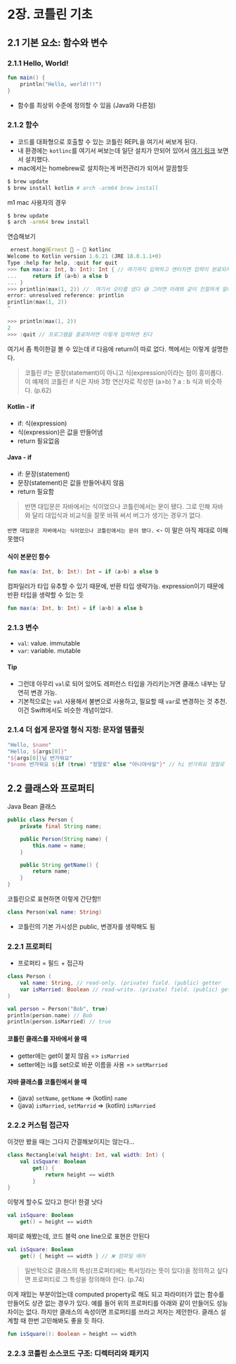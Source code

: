 # 2장. 코틀린 기초

## 2.1 기본 요소: 함수와 변수

### 2.1.1 Hello, World!

```kt
fun main() {
    println("Hello, world!!!")
}
```

- 함수를 최상위 수준에 정의할 수 있음 (Java와 다른점)

### 2.1.2 함수

- 코드를 대화형으로 호출할 수 있는 코틀린 REPL을 여기서 써보게 된다. 
- 내 환경에는 `kotlinc`를 여기서 써보는데 일단 설치가 안되어 있어서 [여기 링크](https://kotlinlang.org/docs/command-line.html#homebrew) 보면서 설치했다.
- mac에서는 homebrew로 설치하는게 버전관리가 되어서 깔끔할듯

```bash
$ brew update
$ brew install kotlin # arch -arm64 brew install
```

m1 mac 사용자의 경우

```bash
$ brew update
$ arch -arm64 brew install
```

연습해보기

```kt
 ernest.hong@Ernest  ~  kotlinc
Welcome to Kotlin version 1.6.21 (JRE 18.0.1.1+0)
Type :help for help, :quit for quit
>>> fun max(a: Int, b: Int): Int { // 여기까지 입력하고 엔터치면 입력이 완료되지 않았기 때문에 다음줄 입력을 기다린다 (... 으로 표시됨)
...     return if (a>b) a else b
... }
>>> printlin(max(1, 2)) //  여기서 오타를 냈다 😅 그러면 아래와 같이 친절하게 알려준다
error: unresolved reference: printlin
printlin(max(1, 2))
^

>>> println(max(1, 2))
2
>>> :quit // 프로그램을 종료하려면 이렇게 입력하면 된다
```

여기서 좀 특이한걸 볼 수 있는데 if 다음에 return이 따로 없다. 책에서는 이렇게 설명한다.

> 코틀린 if는 문장(statement)이 아니고 식(expression)이라는 점이 흥미롭다.
> 이 예제의 코틀린 if 식은 자바 3항 연산자로 작성한 (a>b) ? a : b 식과 비슷하다. (p.62)

#### Kotlin - if

- if: 식(expression)
- 식(expression)은 값을 만들어냄
- return 필요없음

#### Java - if

- if: 문장(statement)
- 문장(statement)은 값을 만들어내지 않음
- return 필요함

> 반면 대입문은 자바에서는 식이었으나 코틀린에서는 문이 됐다. 그로 인해 자바와 달리 대입식과 비교식을 잘못 바꿔 써서 버그가 생기는 경우가 없다.

`반면 대입문은 자바에서는 식이었으나 코틀린에서는 문이 됐다.` <- 이 말은 아직 제대로 이해못했다

#### 식이 본문인 함수

```kt
fun max(a: Int, b: Int): Int = if (a>b) a else b
```

컴파일러가 타입 유추할 수 있기 때문에, 반환 타입 생략가능. expression이기 때문에 반환 타입을 생략할 수 있는 듯

```kt
fun max(a: Int, b: Int) = if (a>b) a else b
```

### 2.1.3 변수

- `val`: value. immutable
- `var`: variable. mutable

#### Tip
- 그런데 아무리 `val`로 되어 있어도 레퍼런스 타입을 가리키는거면 클래스 내부는 당연히 변경 가능.
- 기본적으로는 `val` 사용해서 불변으로 사용하고, 필요할 때 `var`로 변경하는 것 추천. 이건 Swift에서도 비슷한 개념이었다.

### 2.1.4 더 쉽게 문자열 형식 지정: 문자열 템플릿

```kt
"Hello, $name"
"Hello, ${args[0]}"
"${args[0]}님 반가워요"
"$name 반가워요 ${if (true) "정말로" else "아니야사실"}" // hi 반가워요 정말로
```

## 2.2 클래스와 프로퍼티

Java Bean 클래스

```java
public class Person {
    private final String name;

    public Person(String name) {
        this.name = name;
    }

    public String getName() {
        return name;
    }
}
```

코틀린으로 표현하면 이렇게 간단함!!

```kt
class Person(val name: String)
```

- 코틀린의 기본 가시성은 public, 변경자를 생략해도 됨

### 2.2.1 프로퍼티

- 프로퍼티 = 필드 + 접근자

```kt
class Person (
    val name: String, // read-only. (private) field. (public) getter
    var isMarried: Boolean // read-write. (private) field. (public) getter. (public) setter
)
```

```kt
val person = Person("Bob", true)
println(person.name) // Bob
println(person.isMarried) // true
```

#### 코틀린 클래스를 자바에서 쓸 때

- getter에는 get이 붙지 않음 => `isMarried`
- setter에는 is를 set으로 바꾼 이름을 사용 => `setMarried` 

#### 자바 클래스를 코틀린에서 쓸 때

- (java) `setName`, `getName` => (kotlin) `name`
- (java) `isMarried`, `setMarrid` => (kotlin) `isMarried`

### 2.2.2 커스텀 접근자

이것만 봤을 때는 그다지 간결해보이지는 않는다...

```kt
class Rectangle(val height: Int, val width: Int) {
    val isSquare: Boolean
        get() {
            return height == width
        }
}
```
이렇게 할수도 있다고 한다! 한결 낫다

```kt
val isSquare: Boolean
    get() = height == width
```

재미로 해봤는데, 코드 블럭 one line으로 표현은 안된다

```kt
val isSquare: Boolean
    get() { height == width } // ❌ 컴파일 에러
```

> 일반적으로 클래스의 특성(프로퍼티에는 특서잉라는 뜻이 있다)을 정의하고 싶다면 프로퍼티로 그 특성을 정의해야 한다. (p.74)

이게 재밌는 부분이었는데 computed property로 해도 되고 파라미터가 없는 함수를 만들어도 상관 없는 경우가 있다. 예를 들어 위의 프로퍼티를 아래와 같이 만들어도 성능 차이는 없다.
하지만 클래스의 속성이면 프로퍼티를 쓰라고 저자는 제안한다. 클래스 설계할 때 한번 고민해봐도 좋을 듯 하다.

```kt
fun isSquare(): Boolean = height == width
```

### 2.2.3 코틀린 소스코드 구조: 디렉터리와 패키지

